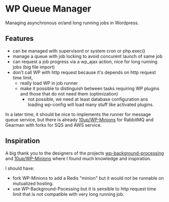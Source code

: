 # WP Queue Manager 

Managing asynchronous or/and long running jobs in Wordpress.

## Features

* can be managed with supervisord or system cron or php.exec()
* manage a queue with job locking to avoid concurent launch of same job
* can request a job progress via a wp_ajax action, nice for long running jobs (big file import)
* don't call WP with http request because it's depends on http request time limit,
  * really load WP in job runner
  * make it possible to distinguish between tasks requiring WP plugins and those that do not need them (optimization)
    * not possible, we need at least database configuration ans loading wp-config will load many stuff like activated plugins.

In a later time, it should be nice to implements the runner for message queue service, but there is already [10up/WP-Minions](https://github.com/10up/WP-Minions) for RabbitMQ and Gearman with forks for SQS and AWS service. 

## Inspiration

A big thank you to the designers of the projects [wp-background-processing](https://github.com/deliciousbrains/wp-background-processing) and [10up/WP-Minions](https://github.com/10up/WP-Minions) where I found much knowledge and inspiration.

I should have:
- fork WP-Minions to add a Redis "minion" but it would not be runnable on mutualized hosting.
- use WP-Background-Pocessing but it is sensible to http request time limit that is not compatible with very long running job.
